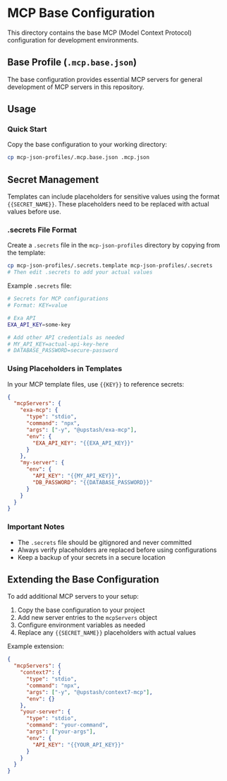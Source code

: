 # MCP Base Configuration

This directory contains the base MCP (Model Context Protocol) configuration for development environments.

## Base Profile (`.mcp.base.json`)

The base configuration provides essential MCP servers for general development of MCP servers in this repository.

## Usage

### Quick Start

Copy the base configuration to your working directory:

```bash
cp mcp-json-profiles/.mcp.base.json .mcp.json
```

## Secret Management

Templates can include placeholders for sensitive values using the format `{{SECRET_NAME}}`. These placeholders need to be replaced with actual values before use.

### .secrets File Format

Create a `.secrets` file in the `mcp-json-profiles` directory by copying from the template:

```bash
cp mcp-json-profiles/.secrets.template mcp-json-profiles/.secrets
# Then edit .secrets to add your actual values
```

Example `.secrets` file:

```bash
# Secrets for MCP configurations
# Format: KEY=value

# Exa API
EXA_API_KEY=some-key

# Add other API credentials as needed
# MY_API_KEY=actual-api-key-here
# DATABASE_PASSWORD=secure-password
```

### Using Placeholders in Templates

In your MCP template files, use `{{KEY}}` to reference secrets:

```json
{
  "mcpServers": {
    "exa-mcp": {
      "type": "stdio",
      "command": "npx",
      "args": ["-y", "@upstash/exa-mcp"],
      "env": {
        "EXA_API_KEY": "{{EXA_API_KEY}}"
      }
    },
    "my-server": {
      "env": {
        "API_KEY": "{{MY_API_KEY}}",
        "DB_PASSWORD": "{{DATABASE_PASSWORD}}"
      }
    }
  }
}
```

### Important Notes

- The `.secrets` file should be gitignored and never committed
- Always verify placeholders are replaced before using configurations
- Keep a backup of your secrets in a secure location

## Extending the Base Configuration

To add additional MCP servers to your setup:

1. Copy the base configuration to your project
2. Add new server entries to the `mcpServers` object
3. Configure environment variables as needed
4. Replace any `{{SECRET_NAME}}` placeholders with actual values

Example extension:
```json
{
  "mcpServers": {
    "context7": {
      "type": "stdio",
      "command": "npx",
      "args": ["-y", "@upstash/context7-mcp"],
      "env": {}
    },
    "your-server": {
      "type": "stdio",
      "command": "your-command",
      "args": ["your-args"],
      "env": {
        "API_KEY": "{{YOUR_API_KEY}}"
      }
    }
  }
}
```